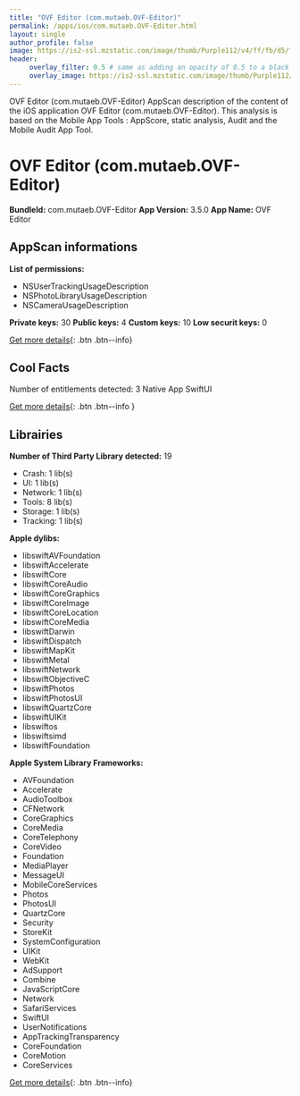 ```yaml
---
title: "OVF Editor (com.mutaeb.OVF-Editor)"
permalink: /apps/ios/com.mutaeb.OVF-Editor.html
layout: single
author_profile: false
image: https://is2-ssl.mzstatic.com/image/thumb/Purple112/v4/ff/fb/d5/fffbd537-58e8-42b2-0e8d-3f6c5b7a1255/AppIcon-0-0-1x_U007emarketing-0-0-0-7-0-0-sRGB-0-0-0-GLES2_U002c0-512MB-85-220-0-0.png/512x512bb.jpg
header: 
     overlay_filter: 0.5 # same as adding an opacity of 0.5 to a black background
     overlay_image: https://is2-ssl.mzstatic.com/image/thumb/Purple112/v4/ff/fb/d5/fffbd537-58e8-42b2-0e8d-3f6c5b7a1255/AppIcon-0-0-1x_U007emarketing-0-0-0-7-0-0-sRGB-0-0-0-GLES2_U002c0-512MB-85-220-0-0.png/512x512bb.jpg
---
```

OVF Editor (com.mutaeb.OVF-Editor) AppScan description of the content of the iOS application OVF Editor (com.mutaeb.OVF-Editor). This analysis is based on the Mobile App Tools : AppScore, static analysis, Audit and the Mobile Audit App Tool.

# OVF Editor (com.mutaeb.OVF-Editor)

**BundleId:** com.mutaeb.OVF-Editor
**App Version:** 3.5.0
**App Name:** OVF Editor


## AppScan informations 

**List of permissions:** 
- NSUserTrackingUsageDescription
- NSPhotoLibraryUsageDescription
- NSCameraUsageDescription
  
  
**Private keys:** 30
**Public keys:** 4
**Custom keys:** 10
**Low securit keys:** 0
  
[Get more details](/pricing.html){: .btn .btn--info}

## Cool Facts

Number of entitlements detected: 3
Native App
SwiftUI
  
[Get more details](/pricing.html){: .btn .btn--info }

## Librairies 
**Number of Third Party Library detected:** 19
- Crash: 1 lib(s)
- UI: 1 lib(s)
- Network: 1 lib(s)
- Tools: 8 lib(s)
- Storage: 1 lib(s)
- Tracking: 1 lib(s)


**Apple dylibs:**
- libswiftAVFoundation
- libswiftAccelerate
- libswiftCore
- libswiftCoreAudio
- libswiftCoreGraphics
- libswiftCoreImage
- libswiftCoreLocation
- libswiftCoreMedia
- libswiftDarwin
- libswiftDispatch
- libswiftMapKit
- libswiftMetal
- libswiftNetwork
- libswiftObjectiveC
- libswiftPhotos
- libswiftPhotosUI
- libswiftQuartzCore
- libswiftUIKit
- libswiftos
- libswiftsimd
- libswiftFoundation


**Apple System Library Frameworks:**
- AVFoundation
- Accelerate
- AudioToolbox
- CFNetwork
- CoreGraphics
- CoreMedia
- CoreTelephony
- CoreVideo
- Foundation
- MediaPlayer
- MessageUI
- MobileCoreServices
- Photos
- PhotosUI
- QuartzCore
- Security
- StoreKit
- SystemConfiguration
- UIKit
- WebKit
- AdSupport
- Combine
- JavaScriptCore
- Network
- SafariServices
- SwiftUI
- UserNotifications
- AppTrackingTransparency
- CoreFoundation
- CoreMotion
- CoreServices


  
[Get more details](/pricing.html){: .btn .btn--info}

